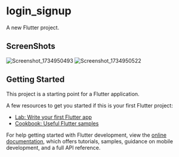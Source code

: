 # login_signup

A new Flutter project.

## ScreenShots
![Screenshot_1734950493](https://github.com/user-attachments/assets/6dd29f9c-11aa-4cfd-a411-88fce933d10d)
![Screenshot_1734950522](https://github.com/user-attachments/assets/b649239b-5510-4d83-8067-e994cf13761c)


## Getting Started

This project is a starting point for a Flutter application.

A few resources to get you started if this is your first Flutter project:

- [Lab: Write your first Flutter app](https://docs.flutter.dev/get-started/codelab)
- [Cookbook: Useful Flutter samples](https://docs.flutter.dev/cookbook)

For help getting started with Flutter development, view the
[online documentation](https://docs.flutter.dev/), which offers tutorials,
samples, guidance on mobile development, and a full API reference.
